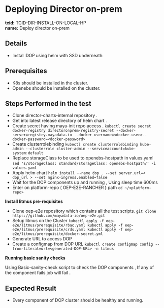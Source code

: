 #  Deploying Director on-prem
<b>tcid:</b> TCID-DIR-INSTALL-ON-LOCAL-HP <br>
<b>name:</b>  Deploy director on-prem <br>

## Details

- Install DOP using helm with SSD underneath

## Prerequisites

- K8s should be installed in the cluster.
- Openebs should be installed on the cluster.

## Steps Performed in the test

- Clone director-charts-internal repository .
- Get into latest release directory of helm chart .
- Create secret having maya-init repo access .
`kubectl create secret docker-registry directoronprem-registry-secret --docker-server=registry.mayadata.io --docker-username=<docker-user>--docker-password=<docker-password>
`
- Create clusterrolebinding
`kubectl create clusterrolebinding kube-admin --clusterrole cluster-admin --serviceaccount=kube-system:default
`
- Replace storageClass to be used to openebs-hostpath in values.yaml
`sed 's/storageClass: standard/storageClass: openebs-hostpath/' -i values.yaml`
- Apply helm chart
`helm install --name dop . --set server.url=< dop_url > --set nginx-ingress.enabled=false`
- Wait for the DOP components up and running , Using sleep time 600ms 
- Enter on platform-repo ( OEP-E2E-RANCHER ) path 
 `cd ~/<platform-repo>`

<b>Install litmus pre-requisites</b>
- Clone oep-e2e repository which contains all the test scripts.
`git clone https://github.com/mayadata-io/oep-e2e.git`
- Setup litmus on the Cluster
`
kubectl apply -f oep-e2e/litmus/prerequisite/rbac.yaml
kubectl apply -f oep-e2e/litmus/prerequisite/crds.yaml
kubectl apply -f oep-e2e/litmus/prerequisite/docker-secret.yml
`
- Generate URL to access DOP 
- Create a configmap from DOP URL
`kubectl create configmap config --from-literal=url=<generated-DOP-URL> -n litmus`

<b>Running basic sanity checks</b> <br>

Using Basic-sanity-check script to check the DOP components , If any of the component fails job will fail .

## Expected Result 

- Every component of DOP cluster should be healthy and running.